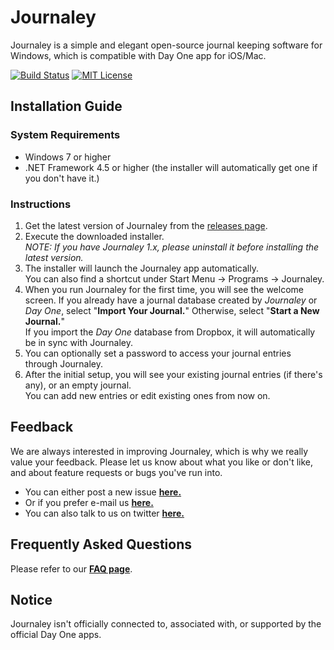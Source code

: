 Journaley
=========



Journaley is a simple and elegant open-source journal keeping software for Windows, which is compatible with Day One app for iOS/Mac.

[![Build Status](http://jenkins.yyoon.net/job/Journaley%20develop/badge/icon)](http://jenkins.yyoon.net/job/Journaley%20develop/) [![MIT License](https://img.shields.io/badge/license-MIT-blue.svg)](https://github.com/yyoon/Journaley/raw/develop/LICENSE)

Installation Guide
-------------------

### System Requirements


* Windows 7 or higher
* .NET Framework 4.5 or higher (the installer will automatically get one if you don't have it.)

### Instructions

1. Get the latest version of Journaley from the [releases page](https://github.com/yyoon/Journaley/releases).
2. Execute the downloaded installer.  
   *NOTE: If you have Journaley 1.x, please uninstall it before installing the latest version.*
3. The installer will launch the Journaley app automatically.  
   You can also find a shortcut under Start Menu -> Programs -> Journaley.
4. When you run Journaley for the first time, you will see the welcome screen.
   If you already have a journal database created by *Journaley* or *Day One*, select "**Import Your Journal.**"
   Otherwise, select "**Start a New Journal.**"  
   If you import the *Day One* database from Dropbox, it will automatically be in sync with Journaley.
5. You can optionally set a password to access your journal entries through Journaley.
6. After the initial setup, you will see your existing journal entries (if there's any), or an empty journal.  
   You can add new entries or edit existing ones from now on.


Feedback
---------

We are always interested in improving Journaley, which is why we really value your feedback. Please let us know about what you like or don't like, and about feature requests or bugs you've run into.

- You can either post a new issue [**here.**](https://github.com/yyoon/Journaley/issues)
- Or if you prefer e-mail us [**here.**](mailto:journaleyapp@gmail.com)
- You can also talk to us on twitter [**here.**](https://twitter.com/journaleyapp)


Frequently Asked Questions
--------------------------
Please refer to our [**FAQ page**](https://github.com/yyoon/Journaley/wiki/Frequently-Asked-Questions-(FAQ)).


Notice
----
Journaley isn't officially connected to, associated with, or supported by the official Day One apps.
